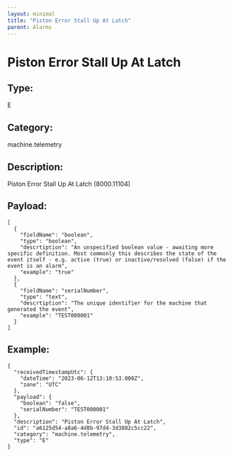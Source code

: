 ```yaml
---
layout: minimal
title: "Piston Error Stall Up At Latch"
parent: Alarms
---
```


# Piston Error Stall Up At Latch

## Type:

E

## Category:

machine.telemetry

## Description: 

Piston Error Stall Up At Latch (8000.11104)

## Payload:

```
[
  {
    "fieldName": "boolean",
    "type": "boolean",
    "descrtiption": "An unspecified boolean value - awaiting more specific definition. Most commonly this describes the state of the event itself - e.g. active (true) or inactive/resolved (false) if the event is an alarm",
    "example": "true"
  },
  {
    "fieldName": "serialNumber",
    "type": "text",
    "descrtiption": "The unique identifier for the machine that generated the event",
    "example": "TEST000001"
  }
]
```

## Example:

```
{
  "receivedTimestampUtc": {
    "dateTime": "2023-06-12T13:10:53.000Z",
    "zone": "UTC"
  },
  "payload": {
    "boolean": "false",
    "serialNumber": "TEST000001"
  },
  "description": "Piston Error Stall Up At Latch",
  "id": "a6125d54-a8a6-4d8b-97d4-3d3882c5cc22",
  "category": "machine.telemetry",
  "type": "E"
}
```

